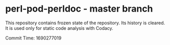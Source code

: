 # perl-pod-perldoc - master branch

This repository contains frozen state of the repository.
Its history is cleared. It is used only for static code
analysis with Codacy.

Commit Time: 1690277019